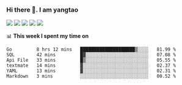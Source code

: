 ### Hi there 👋. I am yangtao 

<!-- **runtu666/runtu666** is a ✨ _special_ ✨ repository because its `README.md` (this file) appears on your GitHub profile. -->

![](https://github-profile-summary-cards.vercel.app/api/cards/profile-details?username=runtu666&theme=github)
![](https://github-profile-summary-cards.vercel.app/api/cards/repos-per-language?username=runtu666&theme=github)
![](https://github-profile-summary-cards.vercel.app/api/cards/most-commit-language?username=runtu666&theme=github)
![](https://github-profile-summary-cards.vercel.app/api/cards/stats?&username=runtu666&theme=github)
![](https://github-profile-summary-cards.vercel.app/api/cards/productive-time?username=runtu666&theme=github)

📊 **This week I spent my time on**
<!--START_SECTION:waka-->

```text
Go         8 hrs 12 mins   ████████████████████▒░░░░   81.99 %
SQL        42 mins         █▓░░░░░░░░░░░░░░░░░░░░░░░   07.08 %
Api File   33 mins         █▒░░░░░░░░░░░░░░░░░░░░░░░   05.55 %
textmate   14 mins         ▓░░░░░░░░░░░░░░░░░░░░░░░░   02.37 %
YAML       13 mins         ▓░░░░░░░░░░░░░░░░░░░░░░░░   02.31 %
Markdown   3 mins          ░░░░░░░░░░░░░░░░░░░░░░░░░   00.52 %
```

<!--END_SECTION:waka-->


[comment]: <> (Here are some ideas to get you started:)

[comment]: <> (- 🔭 I’m currently working on tal)

[comment]: <> (- 🌱 I’m currently learning devops)

[comment]: <> (- 👯 I’m looking to collaborate on ...)

[comment]: <> (- 🤔 I’m looking for help with ...)

[comment]: <> (- 💬 Ask me about ...)

[comment]: <> (- 📫 How to reach me: ...)

[comment]: <> (- 😄 Pronouns: ...)

[comment]: <> (- ⚡ Fun fact: ...)
